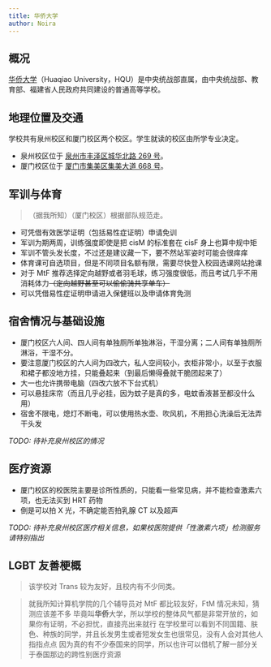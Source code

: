 ```yaml
---
title: 华侨大学
author: Noira
---
```


## 概况

[华侨大学](https://www.hqu.edu.cn)（Huaqiao University，HQU）是中央统战部直属，由中央统战部、教育部、福建省人民政府共同建设的普通高等学校。

## 地理位置及交通

学校共有泉州校区和厦门校区两个校区。学生就读的校区由所学专业决定。

- 泉州校区位于 [泉州市丰泽区城华北路 269 号](https://amap.com/place/B0FFFRYQ2R)。
- 厦门校区位于 [厦门市集美区集美大道 668 号](https://amap.com/place/B025003LJD)。

## 军训与体育

> （据我所知）（厦门校区）根据部队规范走。

- 可凭借有效医学证明（包括易性症证明）申请免训
- 军训为期两周，训练强度即使是把 cisM 的标准套在 cisF 身上也算中规中矩
- 军训不管头发长度，不过还是建议藏一下，要不然站军姿时可能会很痒痒
- 体育课可自选项目，但是不同项目名额有限，需要尽快登入校园选课网站抢课
- 对于 MtF 推荐选择定向越野或者羽毛球，练习强度很低，而且考试几乎不用消耗体力~~（定向越野甚至可以偷偷骑共享单车）~~
- 可以凭借易性症证明申请进入保健班以及申请体育免测

## 宿舍情况与基础设施

- 厦门校区六人间、四人间有单独厕所单独淋浴，干湿分离；二人间有单独厕所淋浴，干湿不分。
- 要注意厦门校区的六人间为四改六，私人空间较小，衣柜非常小，以至于衣服和裙子都没地方挂，只能叠起来（到最后懒得叠就干脆团起来了）
- 大一也允许携带电脑（四改六放不下台式机）
- 可以悬挂床帘（而且几乎必挂，因为蚊子是真的多，电蚊香液甚至都没什么用）
- 宿舍不限电，熄灯不断电，可以使用热水壶、吹风机，不用担心洗澡后无法弄干头发

_TODO: 待补充泉州校区的情况_

## 医疗资源

- 厦门校区的校医院主要是诊所性质的，只能看一些常见病，并不能检查激素六项，也无法买到 HRT 药物
- 倒是可以拍 X 光，不确定能否拍乳腺 CT 以及超声

_TODO: 待补充泉州校区医疗相关信息，如果校医院提供「性激素六项」检测服务请特别指出_

## LGBT 友善梗概

> 该学校对 Trans 较为友好，且校内有不少同类。

> 就我所知计算机学院的几个辅导员对 MtF 都比较友好，FtM 情况未知，猜测应该差不多
> 毕竟叫**华侨**大学，所以学校的整体风气都是非常开放的，如果你有证明，不必担忧，直接亮出来就行
> 在学校里可以看到不同国籍、肤色、种族的同学，并且长发男生或者短发女生也很常见，没有人会对其他人指指点点
> 因为真的有不少泰国来的同学，所以也许可以借机了解一部分关于泰国那边的跨性别医疗资源